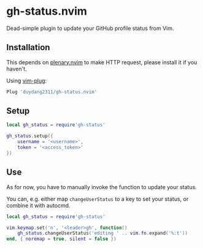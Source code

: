 # gh-status.nvim

Dead-simple plugin to update your GitHub profile status from Vim.

## Installation

This depends on [plenary.nvim](https://github.com/nvim-lua/plenary.nvim) to make HTTP request, please install it if you haven't.

Using [vim-plug](https://github.com/junegunn/vim-plug):

```bash
Plug 'duydang2311/gh-status.nvim'
```

## Setup

```lua
local gh_status = require'gh-status'

gh_status.setup({
	username = '<username>',
	token = '<access_token>'
})
```

## Use

As for now, you have to manually invoke the function to update your status.

You can, e.g. either map `changeUserStatus` to a key to set your status,
or combine it with autocmd.

```lua
local gh_status = require'gh-status'

vim.keymap.set('n', '<leader>gh', function()
	gh_status.changeUserStatus('editing ' .. vim.fn.expand('%:t'))
end, { noremap = true, silent = false })
```

